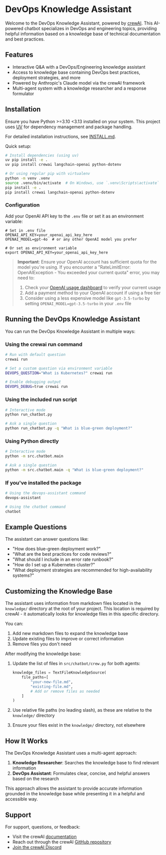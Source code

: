 # DevOps Knowledge Assistant

Welcome to the DevOps Knowledge Assistant, powered by [crewAI](https://crewai.com). This AI-powered chatbot specializes in DevOps and engineering topics, providing helpful information based on a knowledge base of technical documentation and best practices.

## Features

- Interactive Q&A with a DevOps/Engineering knowledge assistant
- Access to knowledge base containing DevOps best practices, deployment strategies, and more
- Powered by Anthropic's Claude model via the crewAI framework
- Multi-agent system with a knowledge researcher and a response formulator

## Installation

Ensure you have Python >=3.10 <3.13 installed on your system. This project uses [UV](https://docs.astral.sh/uv/) for dependency management and package handling.

For detailed installation instructions, see [INSTALL.md](INSTALL.md).

Quick setup:

```bash
# Install dependencies (using uv)
uv pip install -e .
uv pip install crewai langchain-openai python-dotenv

# Or using regular pip with virtualenv
python -m venv .venv
source .venv/bin/activate  # On Windows, use `.venv\Scripts\activate`
pip install -e .
pip install crewai langchain-openai python-dotenv
```

### Configuration

Add your OpenAI API key to the `.env` file or set it as an environment variable:

```
# Set in .env file
OPENAI_API_KEY=your_openai_api_key_here
OPENAI_MODEL=gpt-4o  # or any other OpenAI model you prefer

# Or set as environment variable
export OPENAI_API_KEY=your_openai_api_key_here
```

> **Important**: Ensure your OpenAI account has sufficient quota for the model you're using. If you encounter a "RateLimitError: OpenAIException - You exceeded your current quota" error, you may need to:
> 1. Check your [OpenAI usage dashboard](https://platform.openai.com/usage) to verify your current usage
> 2. Add a payment method to your OpenAI account if using a free tier
> 3. Consider using a less expensive model like `gpt-3.5-turbo` by setting `OPENAI_MODEL=gpt-3.5-turbo` in your `.env` file

## Running the DevOps Knowledge Assistant

You can run the DevOps Knowledge Assistant in multiple ways:

### Using the crewai run command

```bash
# Run with default question
crewai run

# Set a custom question via environment variable
DEVOPS_QUESTION="What is Kubernetes?" crewai run

# Enable debugging output
DEVOPS_DEBUG=true crewai run
```

### Using the included run script

```bash
# Interactive mode
python run_chatbot.py

# Ask a single question
python run_chatbot.py -q "What is blue-green deployment?"
```

### Using Python directly

```bash
# Interactive mode
python -m src.chatbot.main

# Ask a single question
python -m src.chatbot.main -q "What is blue-green deployment?"
```

### If you've installed the package

```bash
# Using the devops-assistant command
devops-assistant

# Using the chatbot command
chatbot
```

## Example Questions

The assistant can answer questions like:

- "How does blue-green deployment work?"
- "What are the best practices for code reviews?"
- "What should I include in an error rate runbook?"
- "How do I set up a Kubernetes cluster?"
- "What deployment strategies are recommended for high-availability systems?"

## Customizing the Knowledge Base

The assistant uses information from markdown files located in the `knowledge/` directory at the root of your project. This location is required by crewAI - it automatically looks for knowledge files in this specific directory.

You can:

1. Add new markdown files to expand the knowledge base
2. Update existing files to improve or correct information
3. Remove files you don't need

After modifying the knowledge base:

1. Update the list of files in `src/chatbot/crew.py` for both agents:
   ```python
   knowledge_files = TextFileKnowledgeSource(
       file_paths=[
           "your-new-file.md",
           "existing-file.md",
           # Add or remove files as needed
       ]
   )
   ```

2. Use relative file paths (no leading slash), as these are relative to the `knowledge/` directory
3. Ensure your files exist in the `knowledge/` directory, not elsewhere

## How It Works

The DevOps Knowledge Assistant uses a multi-agent approach:

1. **Knowledge Researcher**: Searches the knowledge base to find relevant information
2. **DevOps Assistant**: Formulates clear, concise, and helpful answers based on the research

This approach allows the assistant to provide accurate information grounded in the knowledge base while presenting it in a helpful and accessible way.

## Support

For support, questions, or feedback:
- Visit the crewAI [documentation](https://docs.crewai.com)
- Reach out through the crewAI [GitHub repository](https://github.com/joaomdmoura/crewai)
- [Join the crewAI Discord](https://discord.com/invite/X4JWnZnxPb)
